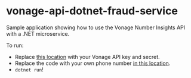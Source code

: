 # vonage-api-dotnet-fraud-service
Sample application showing how to use the Vonage  Number Insights API with a .NET microservice.

To run:

- Replace [this location](https://github.com/jamesmh/vonage-api-dotnet-fraud-service/blob/f8873d00d5ab374a9371310a4bda7988536ad5b0/FraudService/Program.cs#L31) with your Vonage API key and secret.
- Replace the code with your own phone number [in this location](https://github.com/jamesmh/vonage-api-dotnet-fraud-service/blob/f8873d00d5ab374a9371310a4bda7988536ad5b0/FraudService/Program.cs#L47).
- `dotnet run`!
